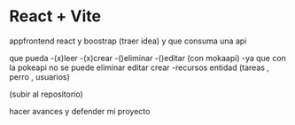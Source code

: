 # React + Vite

appfrontend react y boostrap (traer idea)
y que consuma una api

que pueda 
-(x)leer
-(x)crear
-()eliminar
-()editar
(con mokaapi)
-ya que con la pokeapi no se puede eliminar editar crear
-recursos entidad (tareas , perro , usuarios)

(subir al repositorio)

hacer avances
y defender mi proyecto
